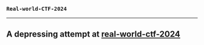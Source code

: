 ### `Real-world-CTF-2024`

***

## A depressing attempt at <a href = "https://realworldctf.com"/>real-world-ctf-2024</a> 
